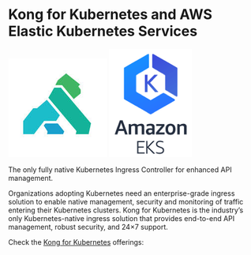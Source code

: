# Kong for Kubernetes and AWS Elastic Kubernetes Services

![Kong](https://github.com/Kong/aws-marketplace/blob/master/screenshots/Kong2.jpeg) ![EKS](https://github.com/Kong/aws-marketplace/blob/master/screenshots/EKS.png)

The only fully native Kubernetes Ingress Controller for enhanced API management.

Organizations adopting Kubernetes need an enterprise-grade ingress solution to enable native management, security and monitoring of traffic entering their Kubernetes clusters. Kong for Kubernetes is the industry’s only Kubernetes-native ingress solution that provides end-to-end API management, robust security, and 24×7 support.

Check the [Kong for Kubernetes](https://github.com/Kong/aws-marketplace/blob/master/K4K8S/README.md) offerings:
